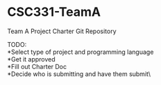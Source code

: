 # CSC331-TeamA
Team A Project Charter Git Repository


TODO:\
*Select type of project and programming language\
*Get it approved\
*Fill out Charter Doc\
*Decide who is submitting and have them submit\
